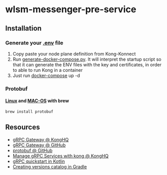# wlsm-messenger-pre-service

## Installation


### Generate your [.env](.env) file

1. Copy paste your node plane definition from Kong-Konnect
2. Run [generate-docker-compose.py](generate-docker-compose.py). It will interpret the startup script so that it can generate the ENV files with the key and certificates, in order to able to run Kong in a container
3. Just run [docker-compose](docker-compose.yaml) up -d

### Protobuf

#### [Linux](https://docs.brew.sh/Homebrew-on-Linux) and [MAC-OS](https://brew.sh/) with brew

```shell
brew install protobuf
```

## Resources

- [gRPC Gateway @ KongHQ](https://docs.konghq.com/hub/kong-inc/grpc-gateway/)
- [gRPC Gateway @ GitHub](https://grpc-ecosystem.github.io/grpc-gateway/)
- [protobuf @ GitHub](https://github.com/protocolbuffers/protobuf)
- [Manage gRPC Services with kong @ KongHQ](https://konghq.com/blog/engineering/manage-grpc-services-kong)
- [gRPC quickstart in Kotlin](https://grpc.io/docs/languages/kotlin/quickstart/)
- [Creating versions catalog in Gradle](https://docs.gradle.org/current/userguide/platforms.html#sub:version-catalog)
